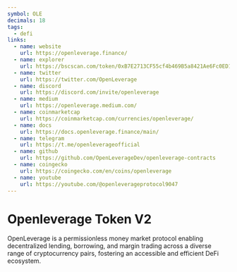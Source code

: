 ```yaml
---
symbol: OLE
decimals: 18
tags:
  - defi
links:
  - name: website
    url: https://openleverage.finance/
  - name: explorer
    url: https://bscscan.com/token/0xB7E2713CF55cf4b469B5a8421Ae6Fc0ED18F1467
  - name: twitter
    url: https://twitter.com/OpenLeverage
  - name: discord
    url: https://discord.com/invite/openleverage
  - name: medium
    url: https://openleverage.medium.com/
  - name: coinmarketcap
    url: https://coinmarketcap.com/currencies/openleverage/
  - name: docs
    url: https://docs.openleverage.finance/main/
  - name: telegram
    url: https://t.me/openleverageofficial
  - name: github
    url: https://github.com/OpenLeverageDev/openleverage-contracts
  - name: coingecko
    url: https://coingecko.com/en/coins/openleverage
  - name: youtube
    url: https://youtube.com/@openleverageprotocol9047
---
```


# Openleverage Token V2

OpenLeverage is a permissionless money market protocol enabling decentralized lending, borrowing, and margin trading across a diverse range of cryptocurrency pairs, fostering an accessible and efficient DeFi ecosystem.
